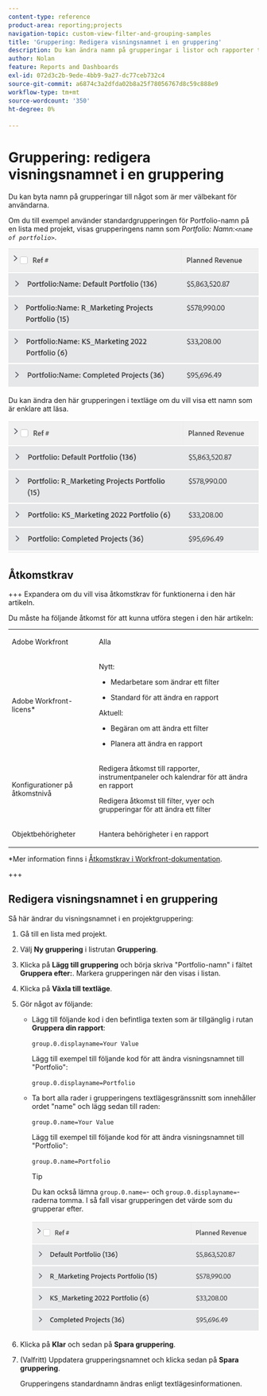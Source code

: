 ```yaml
---
content-type: reference
product-area: reporting;projects
navigation-topic: custom-view-filter-and-grouping-samples
title: 'Gruppering: Redigera visningsnamnet i en gruppering'
description: Du kan ändra namn på grupperingar i listor och rapporter till något som är mer välbekant för användarna.
author: Nolan
feature: Reports and Dashboards
exl-id: 072d3c2b-9ede-4bb9-9a27-dc77ceb732c4
source-git-commit: a6874c3a2dfda02b8a25f78056767d8c59c888e9
workflow-type: tm+mt
source-wordcount: '350'
ht-degree: 0%

---
```


# Gruppering: redigera visningsnamnet i en gruppering

<!--Audited: 01/2024-->

Du kan byta namn på grupperingar till något som är mer välbekant för användarna.

Om du till exempel använder standardgrupperingen för Portfolio-namn på en lista med projekt, visas grupperingens namn som *Portfolio: Namn:`<name of portfolio>`*.

![](assets/grouping-unedited-name-350x167.png)

Du kan ändra den här grupperingen i textläge om du vill visa ett namn som är enklare att läsa.

![](assets/grouping-edited-name-350x160.png)

## Åtkomstkrav

+++ Expandera om du vill visa åtkomstkrav för funktionerna i den här artikeln.

Du måste ha följande åtkomst för att kunna utföra stegen i den här artikeln:

<table style="table-layout:auto"> 
 <col> 
 <col> 
 <tbody> 
  <tr> 
   <td role="rowheader">Adobe Workfront</td> 
   <td> <p>Alla</p> </td> 
  </tr> 
  <tr> 
   <td role="rowheader">Adobe Workfront-licens*</td> 
   <td> 
    <p>Nytt:</p>
   <ul><li><p>Medarbetare som ändrar ett filter </p></li>
   <li><p>Standard för att ändra en rapport</p></li> </ul>

<p>Aktuell:</p>
   <ul><li><p>Begäran om att ändra ett filter </p></li>
   <li><p>Planera att ändra en rapport</p></li> </ul></td> 
  </tr> 
  <tr> 
   <td role="rowheader">Konfigurationer på åtkomstnivå</td> 
   <td> <p>Redigera åtkomst till rapporter, instrumentpaneler och kalendrar för att ändra en rapport</p> <p>Redigera åtkomst till filter, vyer och grupperingar för att ändra ett filter</p> </td> 
  </tr> 
  <tr> 
   <td role="rowheader">Objektbehörigheter</td> 
   <td> <p>Hantera behörigheter i en rapport</p>  </td> 
  </tr> 
 </tbody> 
</table>

*Mer information finns i [Åtkomstkrav i Workfront-dokumentation](/help/quicksilver/administration-and-setup/add-users/access-levels-and-object-permissions/access-level-requirements-in-documentation.md).

+++

## Redigera visningsnamnet i en gruppering

Så här ändrar du visningsnamnet i en projektgruppering:

1. Gå till en lista med projekt.
1. Välj **Ny gruppering** i listrutan **Gruppering**.

1. Klicka på **Lägg till gruppering** och börja skriva &quot;Portfolio-namn&quot; i fältet **Gruppera efter:**. Markera grupperingen när den visas i listan.

1. Klicka på **Växla till textläge**.
1. Gör något av följande:

   * Lägg till följande kod i den befintliga texten som är tillgänglig i rutan **Gruppera din rapport**:


     `group.0.displayname=Your Value`


     Lägg till exempel till följande kod för att ändra visningsnamnet till &quot;Portfolio&quot;:

     `group.0.displayname=Portfolio`

   * Ta bort alla rader i grupperingens textlägesgränssnitt som innehåller ordet &quot;name&quot; och lägg sedan till raden:

     `group.0.name=Your Value`

     Lägg till exempel till följande kod för att ändra visningsnamnet till &quot;Portfolio&quot;:

     `group.0.name=Portfolio`

     >[!TIP]
     >
     >Du kan också lämna `group.0.name=`- och `group.0.displayname=`-raderna tomma. I så fall visar grupperingen det värde som du grupperar efter.


     ![](assets/grouping-edited-name-no-name-350x162.png)

1. Klicka på **Klar** och sedan på **Spara gruppering**.
1. (Valfritt) Uppdatera grupperingsnamnet och klicka sedan på **Spara gruppering**.

   Grupperingens standardnamn ändras enligt textlägesinformationen.
